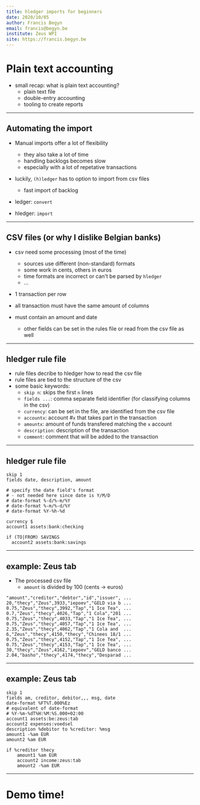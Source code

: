 ```yaml
---
title: hledger imports for beginners
date: 2020/10/05
author: Francis Begyn
email: francis@begyn.be
institute: Zeus WPI
site: https://francis.begyn.be
---
```


# Plain text accounting

* small recap: what is plain text accounting?
	* plain text file
	* double-entry accounting
	* tooling to create reports

---

## Automating the import

* Manual imports offer a lot of flexibility
	* they also take a lot of time
	* handling backlogs becomes slow
	* especially with a lot of repetative transactions

* luckily, `(h)ledger` has to option to import from csv files
	* fast import of backlog

* ledger: `convert`
* hledger: `import`

---

## CSV files (or why I dislike Belgian banks)

* csv need some processing (most of the time)
	* sources use different (non-standard) formats
	* some work in cents, others in euros
	* time formats are incorrect or can't be parsed by `hledger`
	* ...

* 1 transaction per row
* all transaction must have the same amount of columns
* must contain an amount and date
	* other fields can be set in the rules file or read from the csv file as well

---

## hledger rule file

* rule files decribe to hledger how to read the csv file
* rule files are tied to the structure of the csv
* some basic keywords:
	* `skip n`: skips the first `n` lines
	* `fields ...`: comma separate field identifier (for classifying columns in the csv)
	* `currency`: can be set in the file, are identified from the csv file
	* `accountx`: account #`x` that takes part in the transaction 
	* `amountx`: amount of funds transfered matching the `x` account
	* `description`: description of the transaction
	* `comment`: comment that will be added to the transaction

---

## hledger rule file

```
skip 1
fields date, description, amount

# specify the date field's format 
# - not needed here since date is Y/M/D
# date-format %-d/%-m/%Y
# date-format %-m/%-d/%Y
# date-format %Y-%h-%d

currency $
account1 assets:bank:checking

if (TO|FROM) SAVINGS
  account2 assets:bank:savings
```

---

## example: Zeus tab

* The processed csv file
	* `amount` is divided by 100 (cents -> euros)

```
"amount","creditor","debtor","id","issuer", ...
20,"thecy","Zeus",3933,"iepoev","GELD via b ...
0.75,"Zeus","thecy",3992,"Tap","1 Ice Tea", ...
0.7,"Zeus","thecy",4026,"Tap","1 Cola","201 ...
0.75,"Zeus","thecy",4033,"Tap","1 Ice Tea", ...
0.75,"Zeus","thecy",4057,"Tap","1 Ice Tea", ...
2.35,"Zeus","thecy",4062,"Tap","1 Cola and  ...
6,"Zeus","thecy",4150,"thecy","Chinees 18/1 ...
0.75,"Zeus","thecy",4152,"Tap","1 Ice Tea", ...
0.75,"Zeus","thecy",4153,"Tap","1 Ice Tea", ...
30,"thecy","Zeus",4162,"iepoev","GELD banco ...
2.04,"basho","thecy",4174,"thecy","Desparad ...
```

---

## example: Zeus tab

```
skip 1
fields am, creditor, debitor,,, msg, date
date-format %FT%T.000%Ez
# equivalent of date-format
# %Y-%m-%dT%H:%M:%S.000+02:00
account1 assets:be:zeus:tab
account2 expenses:voedsel
description %debitor to %creditor: %msg
amount1 -%am EUR
amount2 %am EUR

if %creditor thecy
	amount1 %am EUR
	account2 income:zeus:tab
	amount2 -%am EUR
```

---

# Demo time!
